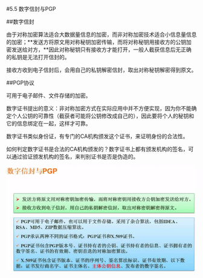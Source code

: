 #5.5 数字信封与PGP

##数字信封

由于对称加密算法适合大数据量信息的加密，而非对称加密技术适合小信息量信息的加密；**发送方将原文用对称秘钥加密传输，而将对称秘钥用接收方的公钥加密发送给对方，**因此对称秘钥只有接收方才能打开，一般人截获信息后无正确的私钥是无法打开信封的。

接收方收到电子信封后，会用自己的私钥解密信封，取出对称秘钥解密得到原文。

##PGP协议

可用于电子邮件、文件存储的加密。

数字证书提出的意义：非对称加密方式在实际应用中并不方便实现，因为你不能确定个人公钥的可靠性（截获者可能将公钥修改成自己的），因此要将个人的秘钥和它的信息绑定在一起，这样才可靠。

数字证书类似身份证，有专门的CA机构颁发这个证书，来证明身份的合法性。

如何判定数字证书是合法的CA机构颁发的？数字证书上都有颁发机构的签名，可以通过验证颁发机构的签名，来判别证书是否是伪造的。

![](/imgs/1.6.5-1数字信封和PGP协议.png)